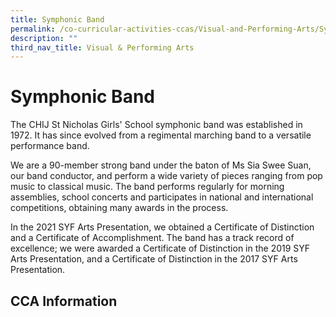 ```yaml
---
title: Symphonic Band
permalink: /co-curricular-activities-ccas/Visual-and-Performing-Arts/Symphonic-Band/
description: ""
third_nav_title: Visual & Performing Arts
---
```

Symphonic Band
==============


The CHIJ St Nicholas Girls' School symphonic band was established in 1972. It has since evolved from a regimental marching band to a versatile performance band.

  

We are a 90-member strong band under the baton of Ms Sia Swee Suan, our band conductor, and perform a wide variety of pieces ranging from pop music to classical music. The band performs regularly for morning assemblies, school concerts and participates in national and international competitions, obtaining many awards in the process.

  

In the 2021 SYF Arts Presentation, we obtained a Certificate of Distinction and a Certificate of Accomplishment. The band has a track record of excellence; we were awarded a Certificate of Distinction in the 2019 SYF Arts Presentation, and a Certificate of Distinction in the 2017 SYF Arts Presentation.



CCA Information
---------------